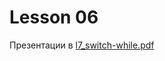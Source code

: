 # Lesson 06

Презентации в [l7_switch-while.pdf](https://github.com/ait-tr/cohort40.2/blob/main/basic_programming/lesson_07/presentation/l7_switch-while.pdf)
